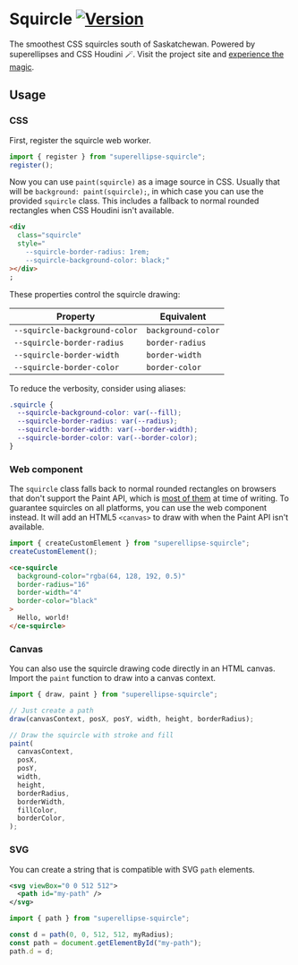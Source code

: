 # Squircle [![Version](https://img.shields.io/npm/v/superellipse-squircle)](https://www.npmjs.com/package/superellipse-squircle)

The smoothest CSS squircles south of Saskatchewan.
Powered by superellipses and CSS Houdini 🪄.
Visit the project site and [experience the
magic](https://tim-harding.github.io/squircle/).

## Usage

### CSS

First, register the squircle web worker.

```js
import { register } from "superellipse-squircle";
register();
```

Now you can use `paint(squircle)` as a image source in CSS. Usually that will be
`background: paint(squircle);`, in which case you can use the provided
`squircle` class. This includes a fallback to normal rounded rectangles when CSS
Houdini isn't available.

```html
<div
  class="squircle"
  style="
    --squircle-border-radius: 1rem;
    --squircle-background-color: black;"
></div>
;
```

These properties control the squircle drawing:

| Property                      | Equivalent         |
| ----------------------------- | ------------------ |
| `--squircle-background-color` | `background-color` |
| `--squircle-border-radius`    | `border-radius`    |
| `--squircle-border-width`     | `border-width`     |
| `--squircle-border-color`     | `border-color`     |

To reduce the verbosity, consider using aliases:

```css
.squircle {
  --squircle-background-color: var(--fill);
  --squircle-border-radius: var(--radius);
  --squircle-border-width: var(--border-width);
  --squircle-border-color: var(--border-color);
}
```

### Web component

The `squircle` class falls back to normal rounded rectangles on browsers that
don't support the Paint API, which is [most of
them](https://caniuse.com/css-paint-api) at time of writing. To guarantee
squircles on all platforms, you can use the web component instead. It will add
an HTML5 `<canvas>` to draw with when the Paint API isn't available.

```js
import { createCustomElement } from "superellipse-squircle";
createCustomElement();
```

```html
<ce-squircle
  background-color="rgba(64, 128, 192, 0.5)"
  border-radius="16"
  border-width="4"
  border-color="black"
>
  Hello, world!
</ce-squircle>
```

### Canvas

You can also use the squircle drawing code directly in an HTML canvas. Import
the `paint` function to draw into a canvas context.

```js
import { draw, paint } from "superellipse-squircle";

// Just create a path
draw(canvasContext, posX, posY, width, height, borderRadius);

// Draw the squircle with stroke and fill
paint(
  canvasContext,
  posX,
  posY,
  width,
  height,
  borderRadius,
  borderWidth,
  fillColor,
  borderColor,
);
```

### SVG

You can create a string that is compatible with SVG `path` elements.

```svg
<svg viewBox="0 0 512 512">
  <path id="my-path" />
</svg>
```

```js
import { path } from "superellipse-squircle";

const d = path(0, 0, 512, 512, myRadius);
const path = document.getElementById("my-path");
path.d = d;
```
